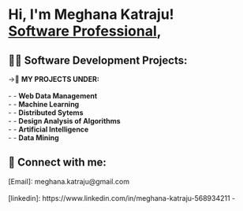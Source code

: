 <h1>Hi, I'm Meghana Katraju! <br/> <a href="www.linkedin.com/in/meghana-katraju-568934211/">Software Professional</a>, </h1>

<h2>👨‍💻 Software Development Projects:</h2>
->📄 <b>MY PROJECTS UNDER: </b><br/>
<br/>
-
- <b>Web Data Management </b><br/>
-
- <b>Machine Learning </b><br/>
-
- <b>Distributed Sytems</b><br/>
-
- <b>Design Analysis of Algorithms</b><br/>
-
- <b>Artificial Intelligence</b><br/>
-
-  <b>Data Mining</b><br/>


<h2> 🤳 Connect with me: </h2>
[Email]:  meghana.katraju@gmail.com<br/>
<br/>
[linkedin]: https://www.linkedin.com/in/meghana-katraju-568934211
-

